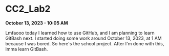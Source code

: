 # CC2_Lab2

**October 13, 2023 - 10:05 AM**

Lmfaooo today I learned how to use GitHub, and I am planning to learn GitBash next. I started doing some work around October 13, 2023, at 1 AM because I was bored. So here's the school project. After I'm done with this, Imma learn GitBash.
